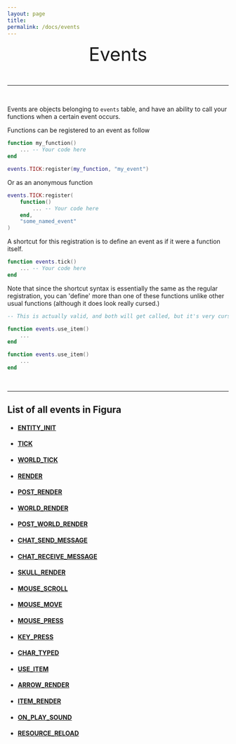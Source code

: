 ```yaml
---
layout: page
title:
permalink: /docs/events
---
```


<center style="font-size: 3em;">Events</center>

&nbsp;

***

&nbsp;

Events are objects belonging to `events` table, and have an ability to call your functions when a certain event occurs.

Functions can be registered to an event as follow

```lua
function my_function()
    ... -- Your code here
end

events.TICK:register(my_function, "my_event")
```

Or as an anonymous function

```lua
events.TICK:register(
    function()
        ... -- Your code here
    end,
    "some_named_event"
)
```

A shortcut for this registration is to define an event as if it were a function itself.

```lua
function events.tick()
    ... -- Your code here
end
```

Note that since the shortcut syntax is essentially the same as the regular registration, you can 'define' more than one of these functions unlike other usual functions (although it does look really cursed.)

```lua
-- This is actually valid, and both will get called, but it's very cursed.

function events.use_item()
    ...
end

function events.use_item()
    ...
end
```
&nbsp;

***

## List of all events in Figura

- #### [ENTITY_INIT](/docs/events_full#ENTITY_INIT)

- #### [TICK](/docs/events_full#TICK)

- #### [WORLD_TICK](/docs/events_full#WORLD_TICK)

- #### [RENDER](/docs/events_full#RENDER)

- #### [POST_RENDER](/docs/events_full#POST_RENDER)

- #### [WORLD_RENDER](/docs/events_full#WORLD_RENDER)

- #### [POST_WORLD_RENDER](/docs/events_full#POST_WORLD_RENDER)

- #### [CHAT_SEND_MESSAGE](/docs/events_full#CHAT_SEND_MESSAGE)

- #### [CHAT_RECEIVE_MESSAGE](/docs/events_full#CHAT_RECEIVE_MESSAGE)

- #### [SKULL_RENDER](/docs/events_full#SKULL_RENDER)

- #### [MOUSE_SCROLL](/docs/events_full#MOUSE_SCROLL)

- #### [MOUSE_MOVE](/docs/events_full#MOUSE_MOVE)

- #### [MOUSE_PRESS](/docs/events_full#MOUSE_PRESS)

- #### [KEY_PRESS](/docs/events_full#KEY_PRESS)

- #### [CHAR_TYPED](/docs/events_full#CHAR_TYPED)

- #### [USE_ITEM](/docs/events_full#USE_ITEM)

- #### [ARROW_RENDER](/docs/events_full#ARROW_RENDER)

- #### [ITEM_RENDER](/docs/events_full#ITEM_RENDER)

- #### [ON_PLAY_SOUND](/docs/events_full#ON_PLAY_SOUND)

- #### [RESOURCE_RELOAD](/docs/events_full#RESOURCE_RELOAD)

